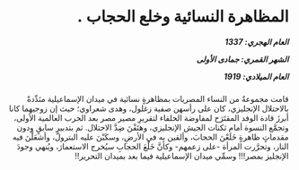 <h1 dir="rtl">المظاهرة النسائية وخلع الحجاب .</h1>

<h5 dir="rtl">العام الهجري:  1337

الشهر القمري: جمادى الأولى

العام الميلادي: 1919</h5>

<p dir="rtl">قامت مجموعةٌ من النساء المصريات بمظاهرةٍ نسائية في ميدان الإسماعيلية منَدِّدةً بالاحتلال الإنجليزي، كان على رأسهن صفية زغلول، وهدى شعراوي؛ حيث إن زوجيهما كانا أبرزَ قادة الوفد المقتَرَح لمفاوضة الحلفاء لتقريرِ مصير مصر بعد الحرب العالمية الأولى، وتجمَّع النسوة أمام ثكنات الجيش الإنجليزي، وهتَفْنَ ضِدَّ الاحتلال. ثم بتدبيرٍ سابقٍ ودون مقدماتٍ ظاهرةٍ خَلَعْنَ الحجابَ، وألقين به في الأرضِ، وسكَبْنَ عليه البترولَ، وأشعَلْنَ فيه النار، وتحرَّرت المرأة -على زعمهم- وكأنَّ خَلْعَ الحجابِ سيُخرج الاستعمارَ، ويُنهي وجودَ الإنجليز بمصر!!! وسمِّي ميدان الإسماعيلية فيما بعد بميدان التحرير!!</p></br>
